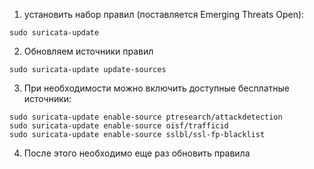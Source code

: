 1. установить набор правил (поставляется Emerging Threats Open):

```
sudo suricata-update
```

2. Обновляем источники правил

```
sudo suricata-update update-sources
```

3. При необходимости можно включить доступные бесплатные источники:

```
sudo suricata-update enable-source ptresearch/attackdetection
sudo suricata-update enable-source oisf/trafficid
sudo suricata-update enable-source sslbl/ssl-fp-blacklist
```

4. После этого необходимо еще раз обновить правила
